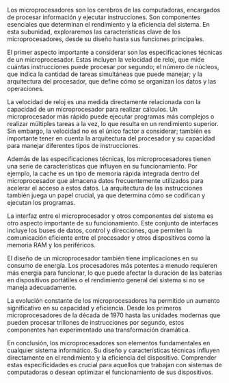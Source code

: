 Los microprocesadores son los cerebros de las computadoras, encargados de procesar información y ejecutar instrucciones. Son componentes esenciales que determinan el rendimiento y la eficiencia del sistema. En esta subunidad, exploraremos las características clave de los microprocesadores, desde su diseño hasta sus funciones principales.

El primer aspecto importante a considerar son las especificaciones técnicas de un microprocesador. Estas incluyen la velocidad de reloj, que mide cuántas instrucciones puede procesar por segundo; el número de núcleos, que indica la cantidad de tareas simultáneas que puede manejar; y la arquitectura del procesador, que define cómo se organizan los datos y las operaciones.

La velocidad de reloj es una medida directamente relacionada con la capacidad de un microprocesador para realizar cálculos. Un microprocesador más rápido puede ejecutar programas más complejos o realizar múltiples tareas a la vez, lo que resulta en un rendimiento superior. Sin embargo, la velocidad no es el único factor a considerar; también es importante tener en cuenta la arquitectura del procesador y su capacidad para manejar diferentes tipos de instrucciones.

Además de las especificaciones técnicas, los microprocesadores tienen una serie de características que influyen en su funcionamiento. Por ejemplo, la cache es un tipo de memoria rápida integrada dentro del microprocesador que almacena datos frecuentemente utilizados para acelerar el acceso a estos datos. La arquitectura de las instrucciones también juega un papel crucial, ya que determina cómo se codifican y ejecutan los programas.

La interfaz entre el microprocesador y otros componentes del sistema es otro aspecto importante de su funcionamiento. Este conjunto de interfaces incluye los buses de datos, control y direcciones, que permiten la comunicación eficiente entre el procesador y otros dispositivos como la memoria RAM y los periféricos.

El diseño de un microprocesador también tiene implicaciones en su consumo de energía. Los procesadores más potentes a menudo requieren más energía para funcionar, lo que puede afectar la duración de las baterías en dispositivos portátiles o el rendimiento general del sistema si no se maneja adecuadamente.

La evolución constante de los microprocesadores ha permitido un aumento significativo en su capacidad y eficiencia. Desde los primeros microprocesadores de la década de 1970 hasta las unidades modernas que pueden procesar trillones de instrucciones por segundo, estos componentes han experimentado una transformación dramática.

En conclusión, los microprocesadores son elementos fundamentales en cualquier sistema informático. Su diseño y características técnicas influyen directamente en el rendimiento y la eficiencia del dispositivo. Comprender estas especificidades es crucial para aquellos que trabajan con sistemas de computadoras o desean optimizar el funcionamiento de sus dispositivos.
